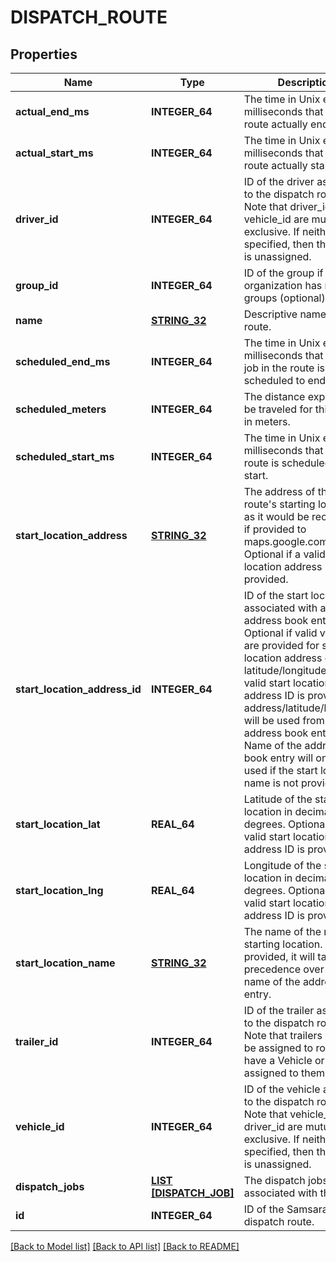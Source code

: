 # DISPATCH_ROUTE

## Properties
Name | Type | Description | Notes
------------ | ------------- | ------------- | -------------
**actual_end_ms** | **INTEGER_64** | The time in Unix epoch milliseconds that the route actually ended. | [optional] [default to null]
**actual_start_ms** | **INTEGER_64** | The time in Unix epoch milliseconds that the route actually started. | [optional] [default to null]
**driver_id** | **INTEGER_64** | ID of the driver assigned to the dispatch route. Note that driver_id and vehicle_id are mutually exclusive. If neither is specified, then the route is unassigned. | [optional] [default to null]
**group_id** | **INTEGER_64** | ID of the group if the organization has multiple groups (optional). | [optional] [default to null]
**name** | [**STRING_32**](STRING_32.md) | Descriptive name of this route. | [default to null]
**scheduled_end_ms** | **INTEGER_64** | The time in Unix epoch milliseconds that the last job in the route is scheduled to end. | [default to null]
**scheduled_meters** | **INTEGER_64** | The distance expected to be traveled for this route in meters. | [optional] [default to null]
**scheduled_start_ms** | **INTEGER_64** | The time in Unix epoch milliseconds that the route is scheduled to start. | [default to null]
**start_location_address** | [**STRING_32**](STRING_32.md) | The address of the route&#39;s starting location, as it would be recognized if provided to maps.google.com. Optional if a valid start location address ID is provided. | [optional] [default to null]
**start_location_address_id** | **INTEGER_64** | ID of the start location associated with an address book entry. Optional if valid values are provided for start location address or latitude/longitude. If a valid start location address ID is provided, address/latitude/longitude will be used from the address book entry. Name of the address book entry will only be used if the start location name is not provided. | [optional] [default to null]
**start_location_lat** | **REAL_64** | Latitude of the start location in decimal degrees. Optional if a valid start location address ID is provided. | [optional] [default to null]
**start_location_lng** | **REAL_64** | Longitude of the start location in decimal degrees. Optional if a valid start location address ID is provided. | [optional] [default to null]
**start_location_name** | [**STRING_32**](STRING_32.md) | The name of the route&#39;s starting location. If provided, it will take precedence over the name of the address book entry. | [optional] [default to null]
**trailer_id** | **INTEGER_64** | ID of the trailer assigned to the dispatch route. Note that trailers can only be assigned to routes that have a Vehicle or Driver assigned to them. | [optional] [default to null]
**vehicle_id** | **INTEGER_64** | ID of the vehicle assigned to the dispatch route. Note that vehicle_id and driver_id are mutually exclusive. If neither is specified, then the route is unassigned. | [optional] [default to null]
**dispatch_jobs** | [**LIST [DISPATCH_JOB]**](DispatchJob.md) | The dispatch jobs associated with this route. | [default to null]
**id** | **INTEGER_64** | ID of the Samsara dispatch route. | [default to null]

[[Back to Model list]](../README.md#documentation-for-models) [[Back to API list]](../README.md#documentation-for-api-endpoints) [[Back to README]](../README.md)


